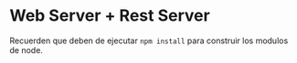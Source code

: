 # Web Server + Rest Server

Recuerden que deben de ejecutar  ```npm install``` para construir los modulos de node.
